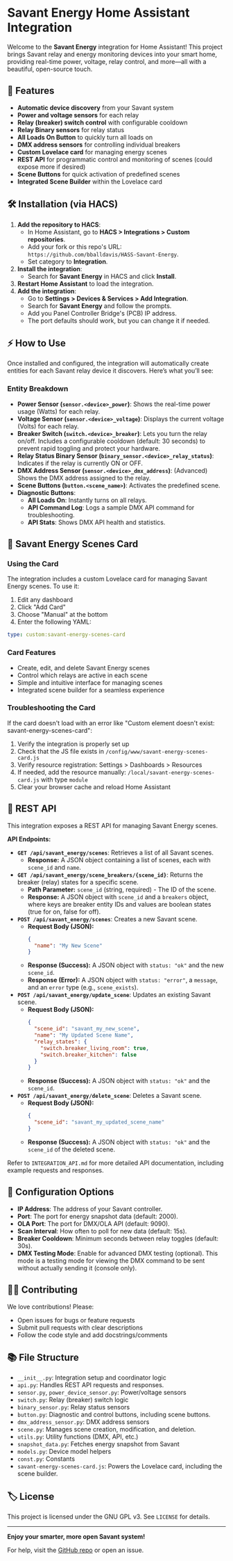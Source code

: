 # Savant Energy Home Assistant Integration

Welcome to the **Savant Energy** integration for Home Assistant! This project brings Savant relay and energy monitoring devices into your smart home, providing real-time power, voltage, relay control, and more—all with a beautiful, open-source touch.

## 🚀 Features
- **Automatic device discovery** from your Savant system
- **Power and voltage sensors** for each relay
- **Relay (breaker) switch control** with configurable cooldown
- **Relay Binary sensors** for relay status
- **All Loads On Button** to quickly turn all loads on
- **DMX address sensors** for controlling individual breakers
- **Custom Lovelace card** for managing energy scenes
- **REST API** for programmatic control and monitoring of scenes (could expose more if desired)
- **Scene Buttons** for quick activation of predefined scenes
- **Integrated Scene Builder** within the Lovelace card

## 🛠️ Installation (via HACS)
1. **Add the repository to HACS**:
   - In Home Assistant, go to **HACS > Integrations > Custom repositories**.
   - Add your fork or this repo's URL: `https://github.com/bballdavis/HASS-Savant-Energy`.
   - Set category to **Integration**.
2. **Install the integration**:
   - Search for **Savant Energy** in HACS and click **Install**.
3. **Restart Home Assistant** to load the integration.
4. **Add the integration**:
   - Go to **Settings > Devices & Services > Add Integration**.
   - Search for **Savant Energy** and follow the prompts.
   - Add you Panel Controller Bridge's (PCB) IP address.
   - The port defaults should work, but you can change it if needed.

## ⚡ How to Use
Once installed and configured, the integration will automatically create entities for each Savant relay device it discovers. Here’s what you’ll see:

### Entity Breakdown
- **Power Sensor (`sensor.<device>_power`)**: Shows the real-time power usage (Watts) for each relay.
- **Voltage Sensor (`sensor.<device>_voltage`)**: Displays the current voltage (Volts) for each relay.
- **Breaker Switch (`switch.<device>_breaker`)**: Lets you turn the relay on/off. Includes a configurable cooldown (default: 30 seconds) to prevent rapid toggling and protect your hardware.
- **Relay Status Binary Sensor (`binary_sensor.<device>_relay_status`)**: Indicates if the relay is currently ON or OFF.
- **DMX Address Sensor (`sensor.<device>_dmx_address`)**: (Advanced) Shows the DMX address assigned to the relay.
- **Scene Buttons (`button.<scene_name>`)**: Activates the predefined scene.
- **Diagnostic Buttons**:
  - **All Loads On**: Instantly turns on all relays.
  - **API Command Log**: Logs a sample DMX API command for troubleshooting.
  - **API Stats**: Shows DMX API health and statistics.

## 📱 Savant Energy Scenes Card

### Using the Card
The integration includes a custom Lovelace card for managing Savant Energy scenes. To use it:

1. Edit any dashboard
2. Click "Add Card"
3. Choose "Manual" at the bottom
4. Enter the following YAML:
```yaml
type: custom:savant-energy-scenes-card
```

### Card Features
- Create, edit, and delete Savant Energy scenes
- Control which relays are active in each scene
- Simple and intuitive interface for managing scenes
- Integrated scene builder for a seamless experience

### Troubleshooting the Card
If the card doesn't load with an error like "Custom element doesn't exist: savant-energy-scenes-card":

1. Verify the integration is properly set up
2. Check that the JS file exists in `/config/www/savant-energy-scenes-card.js`
3. Verify resource registration: Settings > Dashboards > Resources
4. If needed, add the resource manually: `/local/savant-energy-scenes-card.js` with type `module`
5. Clear your browser cache and reload Home Assistant

## 🔌 REST API
This integration exposes a REST API for managing Savant Energy scenes.

**API Endpoints:**

*   **`GET /api/savant_energy/scenes`**: Retrieves a list of all Savant scenes.
    *   **Response:** A JSON object containing a list of scenes, each with `scene_id` and `name`.
*   **`GET /api/savant_energy/scene_breakers/{scene_id}`**: Returns the breaker (relay) states for a specific scene.
    *   **Path Parameter:** `scene_id` (string, required) - The ID of the scene.
    *   **Response:** A JSON object with `scene_id` and a `breakers` object, where keys are breaker entity IDs and values are boolean states (true for on, false for off).
*   **`POST /api/savant_energy/scenes`**: Creates a new Savant scene.
    *   **Request Body (JSON):**
        ```json
        {
          "name": "My New Scene"
        }
        ```
    *   **Response (Success):** A JSON object with `status: "ok"` and the new `scene_id`.
    *   **Response (Error):** A JSON object with `status: "error"`, a `message`, and an `error` type (e.g., `scene_exists`).
*   **`POST /api/savant_energy/update_scene`**: Updates an existing Savant scene.
    *   **Request Body (JSON):**
        ```json
        {
          "scene_id": "savant_my_new_scene",
          "name": "My Updated Scene Name",
          "relay_states": {
            "switch.breaker_living_room": true,
            "switch.breaker_kitchen": false
          }
        }
        ```
    *   **Response (Success):** A JSON object with `status: "ok"` and the `scene_id`.
*   **`POST /api/savant_energy/delete_scene`**: Deletes a Savant scene.
    *   **Request Body (JSON):**
        ```json
        {
          "scene_id": "savant_my_updated_scene_name"
        }
        ```
    *   **Response (Success):** A JSON object with `status: "ok"` and the `scene_id` of the deleted scene.

Refer to `INTEGRATION_API.md` for more detailed API documentation, including example requests and responses.

## 📝 Configuration Options
- **IP Address**: The address of your Savant controller.
- **Port**: The port for energy snapshot data (default: 2000).
- **OLA Port**: The port for DMX/OLA API (default: 9090).
- **Scan Interval**: How often to poll for new data (default: 15s).
- **Breaker Cooldown**: Minimum seconds between relay toggles (default: 30s).
- **DMX Testing Mode**: Enable for advanced DMX testing (optional). This mode is a testing mode for viewing the DMX command to be sent without actually sending it (console only).

## 🧑‍💻 Contributing
We love contributions! Please:
- Open issues for bugs or feature requests
- Submit pull requests with clear descriptions
- Follow the code style and add docstrings/comments

## 📚 File Structure
- `__init__.py`: Integration setup and coordinator logic
- `api.py`: Handles REST API requests and responses.
- `sensor.py`, `power_device_sensor.py`: Power/voltage sensors
- `switch.py`: Relay (breaker) switch logic
- `binary_sensor.py`: Relay status sensors
- `button.py`: Diagnostic and control buttons, including scene buttons.
- `dmx_address_sensor.py`: DMX address sensors
- `scene.py`: Manages scene creation, modification, and deletion.
- `utils.py`: Utility functions (DMX, API, etc.)
- `snapshot_data.py`: Fetches energy snapshot from Savant
- `models.py`: Device model helpers
- `const.py`: Constants
- `savant-energy-scenes-card.js`: Powers the Lovelace card, including the scene builder.

## 🏷️ License
This project is licensed under the GNU GPL v3. See `LICENSE` for details.

---

**Enjoy your smarter, more open Savant system!**

For help, visit the [GitHub repo](https://github.com/bballdavis/HASS-Savant-Energy) or open an issue.
